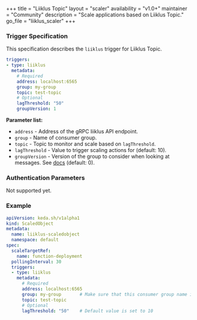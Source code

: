 +++
title = "Liiklus Topic"
layout = "scaler"
availability = "v1.0+"
maintainer = "Community"
description = "Scale applications based on Liiklus Topic."
go_file = "liiklus_scaler"
+++

### Trigger Specification

This specification describes the `liiklus` trigger for Liiklus Topic.

```yaml
triggers:
- type: liiklus
  metadata:
    # Required
    address: localhost:6565
    group: my-group
    topic: test-topic
    # Optional
    lagThreshold: "50"
    groupVersion: 1
```

**Parameter list:**

- `address` - Address of the gRPC liiklus API endpoint.
- `group` - Name of consumer group.
- `topic` - Topic to monitor and scale based on `lagThreshold`.
- `lagThreshold` - Value to trigger scaling actions for (default: 10).
- `groupVersion` - Version of the group to consider when looking at messages. See [docs](https://github.com/bsideup/liiklus/blob/22efb7049ebcdd0dcf6f7f5735cdb5af1ae014de/app/src/test/java/com/github/bsideup/liiklus/GroupVersionTest.java) (default: 0).

### Authentication Parameters

Not supported yet.

### Example

```yaml
apiVersion: keda.sh/v1alpha1
kind: ScaledObject
metadata:
  name: liiklus-scaledobject
  namespace: default
spec:
  scaleTargetRef:
    name: function-deployment
  pollingInterval: 30
  triggers:
  - type: liiklus
    metadata:
      # Required
      address: localhost:6565
      group: my-group       # Make sure that this consumer group name is the same one as the one that is consuming topics
      topic: test-topic
      # Optional
      lagThreshold: "50"    # Default value is set to 10
```
